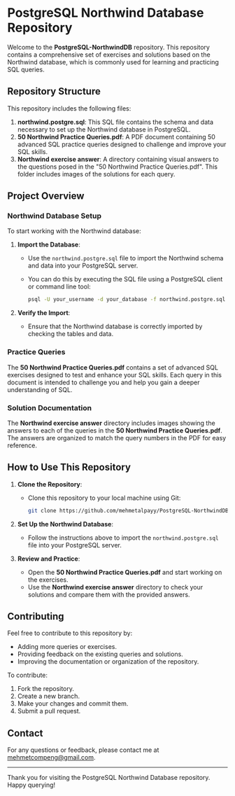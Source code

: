 # PostgreSQL Northwind Database Repository

Welcome to the **PostgreSQL-NorthwindDB** repository. This repository contains a comprehensive set of exercises and solutions based on the Northwind database, which is commonly used for learning and practicing SQL queries.

## Repository Structure

This repository includes the following files:

1. **northwind.postgre.sql**: This SQL file contains the schema and data necessary to set up the Northwind database in PostgreSQL.
2. **50 Northwind Practice Queries.pdf**: A PDF document containing 50 advanced SQL practice queries designed to challenge and improve your SQL skills.
3. **Northwind exercise answer**: A directory containing visual answers to the questions posed in the "50 Northwind Practice Queries.pdf". This folder includes images of the solutions for each query.

## Project Overview

### Northwind Database Setup

To start working with the Northwind database:

1. **Import the Database**:
   - Use the `northwind.postgre.sql` file to import the Northwind schema and data into your PostgreSQL server.
   - You can do this by executing the SQL file using a PostgreSQL client or command line tool:

     ```bash
     psql -U your_username -d your_database -f northwind.postgre.sql
     ```

2. **Verify the Import**:
   - Ensure that the Northwind database is correctly imported by checking the tables and data.

### Practice Queries

The **50 Northwind Practice Queries.pdf** contains a set of advanced SQL exercises designed to test and enhance your SQL skills. Each query in this document is intended to challenge you and help you gain a deeper understanding of SQL.

### Solution Documentation

The **Northwind exercise answer** directory includes images showing the answers to each of the queries in the **50 Northwind Practice Queries.pdf**. The answers are organized to match the query numbers in the PDF for easy reference.

## How to Use This Repository

1. **Clone the Repository**:
   - Clone this repository to your local machine using Git:

     ```bash
     git clone https://github.com/mehmetalpayy/PostgreSQL-NorthwindDB.git
     ```

2. **Set Up the Northwind Database**:
   - Follow the instructions above to import the `northwind.postgre.sql` file into your PostgreSQL server.

3. **Review and Practice**:
   - Open the **50 Northwind Practice Queries.pdf** and start working on the exercises.
   - Use the **Northwind exercise answer** directory to check your solutions and compare them with the provided answers.

## Contributing

Feel free to contribute to this repository by:

- Adding more queries or exercises.
- Providing feedback on the existing queries and solutions.
- Improving the documentation or organization of the repository.

To contribute:

1. Fork the repository.
2. Create a new branch.
3. Make your changes and commit them.
4. Submit a pull request.


## Contact

For any questions or feedback, please contact me at [mehmetcompeng@gmail.com](mailto:mehmetcompeng@gmail.com).

---

Thank you for visiting the PostgreSQL Northwind Database repository. Happy querying!
